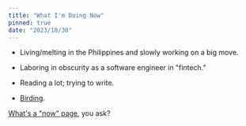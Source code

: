 ```yaml
---
title: "What I'm Doing Now"
pinned: true
date: "2023/10/30"
---
```


- Living/melting in the Philippines and slowly working on a big move.

- Laboring in obscurity as a software engineer in "fintech."

- Reading a lot; trying to write.

- [Birding](/birding-ph).

[What's a "now" page](https://nownownow.com/about), you ask?
